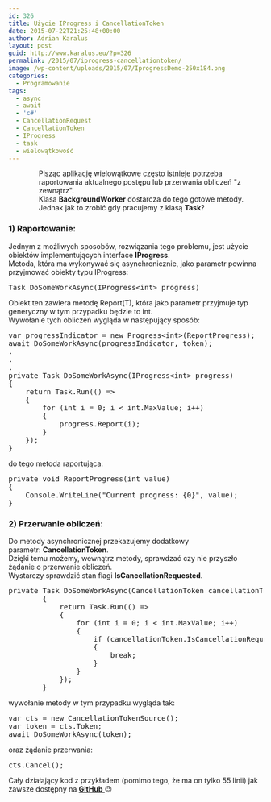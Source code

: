 ```yaml
---
id: 326
title: Użycie IProgress i CancellationToken
date: 2015-07-22T21:25:48+00:00
author: Adrian Karalus
layout: post
guid: http://www.karalus.eu/?p=326
permalink: /2015/07/iprogress-cancellationtoken/
image: /wp-content/uploads/2015/07/IprogressDemo-250x184.png
categories:
  - Programowanie
tags:
  - async
  - await
  - 'c#'
  - CancellationRequest
  - CancellationToken
  - IProgress
  - task
  - wielowątkowość
---
```

<p style="padding-left: 60px;">
  Pisząc aplikację wielowątkowe często istnieje potrzeba raportowania aktualnego postępu lub przerwania obliczeń "z zewnątrz".<br /> Klasa <strong>BackgroundWorker</strong> dostarcza do tego gotowe metody. Jednak jak to zrobić gdy pracujemy z klasą <strong>Task</strong>?
</p>

<!--more-->

### 

 

### 1) Raportowanie:

 

Jednym z możliwych sposobów, rozwiązania tego problemu, jest użycie obiektów implementujących interface **IProgress<T>**.  
Metoda, która ma wykonywać się asynchronicznie, jako parametr powinna przyjmować obiekty typu IProgress<T>:

<pre class="brush: csharp; title: ; notranslate" title="">Task DoSomeWorkAsync(IProgress&lt;int&gt; progress)
</pre>

Obiekt ten zawiera metodę Report(T), która jako parametr przyjmuje typ generyczny w tym przypadku będzie to int.  
Wywołanie tych obliczeń wygląda w następujący sposób:

<pre class="brush: csharp; title: ; notranslate" title="">var progressIndicator = new Progress&lt;int&gt;(ReportProgress);
await DoSomeWorkAsync(progressIndicator, token);
.
.
.
private Task DoSomeWorkAsync(IProgress&lt;int&gt; progress)
{
    return Task.Run(() =&gt;
    {
        for (int i = 0; i &lt; int.MaxValue; i++)
        {
            progress.Report(i);
        }
    });
}
</pre>

do tego metoda raportująca:

<pre class="brush: csharp; title: ; notranslate" title="">private void ReportProgress(int value)
{
    Console.WriteLine("Current progress: {0}", value);
}
</pre>

### 2) Przerwanie obliczeń:

 

Do metody asynchronicznej przekazujemy dodatkowy parametr: **CancellationToken**.  
Dzięki temu możemy, wewnątrz metody, sprawdzać czy nie przyszło żądanie o przerwanie obliczeń.  
Wystarczy sprawdzić stan flagi **IsCancellationRequested**.

<pre class="brush: csharp; title: ; notranslate" title="">private Task DoSomeWorkAsync(CancellationToken cancellationToken)
        {
            return Task.Run(() =&gt;
            {
                for (int i = 0; i &lt; int.MaxValue; i++)
                {
                    if (cancellationToken.IsCancellationRequested)
                    {
                        break;
                    }
                }
            });
        }
</pre>

wywołanie metody w tym przypadku wygląda tak:

<pre class="brush: csharp; title: ; notranslate" title="">var cts = new CancellationTokenSource();
var token = cts.Token;
await DoSomeWorkAsync(token);
</pre>

oraz żądanie przerwania:

<pre class="brush: csharp; title: ; notranslate" title="">cts.Cancel();
</pre>

Cały działający kod z przykładem (pomimo tego, że ma on tylko 55 linii) jak zawsze dostępny na <a href="https://github.com/RamzesBlog/IPorgressConsoleDemo" target="_blank"><strong>GitHub</strong> </a>😉